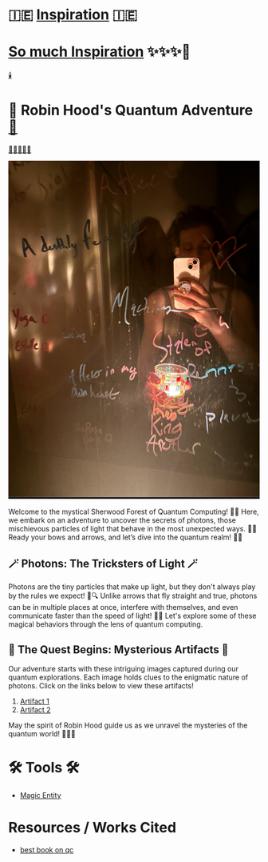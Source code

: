 <link rel="stylesheet" type="text/css" href="styles.css">

# 🇮🇪 [Inspiration](https://youtu.be/7UuUOXfiz9Q?si=eZvPbhvttn-waPDz) 🇮🇪
# [So much Inspiration](https://drive.google.com/file/d/1QdsuFvBCJMg3uN5qNLe2snH-aBSJhDTT/view?usp=sharing) ✨✨✨💖

[🕯️](https://drive.google.com/file/d/1CSw3rp1-kzZxJub-TgfV6f6WlO1tNSA2/view?usp=drivesdk)


# 🏹 Robin Hood's Quantum Adventure [🏹](https://drive.google.com/file/d/1ED5jguo2sQmkuhBZqQuoCppzCiDTVbcU/view?usp=drivesdk)

[🧚‍♀️🧚‍♂️🧚](https://drive.google.com/file/d/1gcFXBOl8DrdIpi9OSPMYztMWRxu9gxHe/view?usp=drivesdk)


[![Image File on GitHub](https://raw.githubusercontent.com/LilaShiba/Quantum_computing_lab/main/Screenshot%202024-05-14%20at%2012.12.00%20PM.png)](https://drive.google.com/file/d/1rHCO5aJ1kWOYJ2QbmOK4VFzWtyl9FSmI/view?usp=sharing)



Welcome to the mystical Sherwood Forest of Quantum Computing! 🌳✨ Here, we embark on an adventure to uncover the secrets of photons, those mischievous particles of light that behave in the most unexpected ways. 🌟✨ Ready your bows and arrows, and let’s dive into the quantum realm! 🏹🔮

## 🪄 Photons: The Tricksters of Light 🪄

Photons are the tiny particles that make up light, but they don't always play by the rules we expect! 🌟🔍 Unlike arrows that fly straight and true, photons can be in multiple places at once, interfere with themselves, and even communicate faster than the speed of light! 🚀✨ Let's explore some of these magical behaviors through the lens of quantum computing.

## 📜 The Quest Begins: Mysterious Artifacts 📜

Our adventure starts with these intriguing images captured during our quantum explorations. Each image holds clues to the enigmatic nature of photons. Click on the links below to view these artifacts!

1. [Artifact 1](https://github.com/LilaShiba/Quantum_computing_lab/blob/main/IMG_4827.jpeg)
2. [Artifact 2](https://github.com/LilaShiba/Quantum_computing_lab/blob/main/IMG_4827.jpeg)

May the spirit of Robin Hood guide us as we unravel the mysteries of the quantum world! 🏹🌌✨

# 🛠️ Tools 🛠️
- [Magic Entity](https://github.com/LilaShiba/Quantum_computing_lab/blob/main/Screen%20Recording%202024-05-14%20at%2012.15.45%20PM.mov)

# Resources / Works Cited
- [best book on qc](https://mitpress.mit.edu/9780262526678/quantum-computing/)

